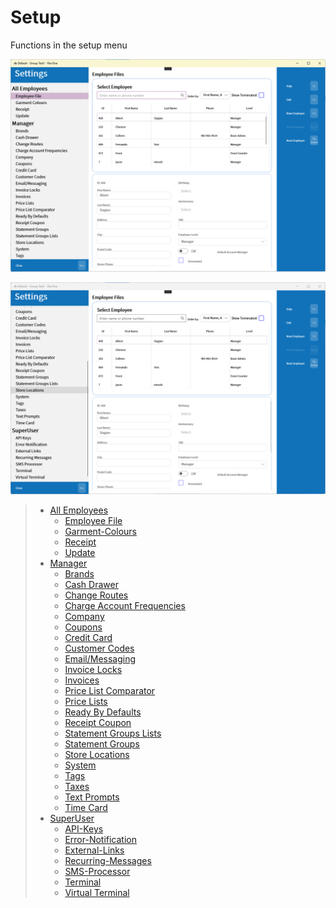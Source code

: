 # Setup

Functions in the setup menu

![Setup](/.attachments/Documentation/Setup.png "Setup")

![Setup with SuperUser showing](/.attachments/Documentation/Setup-SuperUser.png "Setup with SuperUser showing")

> - [All Employees](Setup/All-Employees.md)
>     - [Employee File](Setup/All-Employees/Employee-File.md)
>     - [Garment-Colours](Setup/All-Employees/Garment-Colours.md)
>     - [Receipt](Setup/All-Employees/Receipt.md)
>     - [Update](Setup/All-Employees//Update.md)
> - [Manager](Setup/Manager.md)
>     - [Brands](Setup/Manager/Brands.md)
>     - [Cash Drawer](Setup/Manager/Cash-Drawer.md)
>     - [Change Routes](Setup/Manager/Change-Routes.md)
>     - [Charge Account Frequencies](Setup/Manager/Charge-Account-Frequencies.md)
>     - [Company](Setup/Manager/Company.md)
>     - [Coupons](Setup/Manager/Coupons.md)
>     - [Credit Card](Setup/Manager/Credit-Card.md)
>     - [Customer Codes](Setup/Manager/Customer-Codes.md)
>     - [Email/Messaging](Setup/Manager/Email%257CMessaging.md)
>     - [Invoice Locks](Setup/Manager/Invoice-Locks.md)
>     - [Invoices](Setup/Manager/Invoices.md)
>     - [Price List Comparator](Setup/Manager/Price-List-Comparator.md)
>     - [Price Lists](Setup/Manager/Price-Lists.md)
>     - [Ready By Defaults](Setup/Manager/Ready-By-Defaults.md)
>     - [Receipt Coupon](Setup/Manager/Receipt-Coupon.md)
>     - [Statement Groups Lists](Setup/Manager/Statement-Groups-Lists.md)
>     - [Statement Groups](Setup/Manager/Statement-Groups.md)
>     - [Store Locations](Setup/Manager/Store-Locations.md)
>     - [System](Setup/Manager/System.md)
>     - [Tags](Setup/Manager/Tags.md)
>     - [Taxes](Setup/Manager/Taxes.md)
>     - [Text Prompts](Setup/Manager/Text-Prompts.md)
>     - [Time Card](Setup/Manager/Time-Card.md)
> - [SuperUser](Setup/SuperUser.md)
>     - [API-Keys](Setup/SuperUser/API-Keys.md)
>     - [Error-Notification](Setup/SuperUser/Error-Notification.md)
>     - [External-Links](Setup/SuperUser/External-Links.md)
>     - [Recurring-Messages](Setup/SuperUser/Recurring-Messages.md)
>     - [SMS-Processor](Setup/SuperUser/SMS-Processor.md)
>     - [Terminal](Setup/SuperUser/Terminal.md)
>     - [Virtual Terminal](Setup/SuperUser/Virtual-Terminal.md)   
